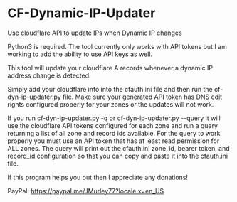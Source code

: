 # CF-Dynamic-IP-Updater

Use cloudflare API to update IPs when Dynamic IP changes

Python3 is required.  The tool currently only works with API tokens but I am working to add the ability to use API keys as well.

This tool will update your cloudflare A records whenever a dynamic IP address change is detected.

Simply add your cloudflare info into the cfauth.ini file and then run the cf-dyn-ip-updater.py file.  Make sure your generated API token has DNS edit rights configured properly for your zones or the updates will not work.

If you run cf-dyn-ip-updater.py -q or cf-dyn-ip-updater.py --query it will use the cloudflare API tokens configured for each zone and run a query returning a list of all zone and record ids available.  For the query to work properly you must use an API token that has at least read permission for ALL zones.  The query will print out the cfauth.ini zone_id, bearer token, and record_id configuration so that you can copy and paste it into the cfauth.ini file.

If this program helps you out then I appreciate any donations!

PayPal:  https://paypal.me/JMurley77?locale.x=en_US

